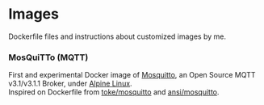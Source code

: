 # Images
Dockerfile files and instructions about customized images by me.

### MosQuiTTo (MQTT)

First and experimental Docker image of [Mosquitto](https://mosquitto.org/), an Open Source MQTT v3.1/v3.1.1 Broker, under [Alpine Linux](https://hub.docker.com/_/alpine/).  
Inspired on Dockerfile from [toke/mosquitto](https://hub.docker.com/r/toke/mosquitto/) and [ansi/mosquitto](https://hub.docker.com/r/ansi/mosquitto/).

